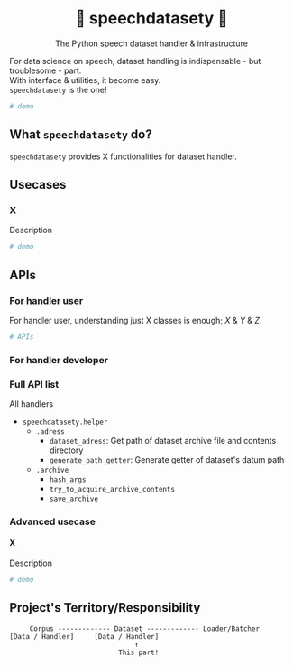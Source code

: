 <div align="center">

# 🎤 speechdatasety 📜
The Python speech dataset handler & infrastructure

</div>

For data science on speech, dataset handling is indispensable - but troublesome - part.  
With interface & utilities, it become easy.  
`speechdatasety` is the one!  

```python
# demo
```

## What `speechdatasety` do?
`speechdatasety` provides X functionalities for dataset handler.  

<!-- - Preset hander
- Interface / AbstractBaseClass
- Implementation utilities
  - Data get, private mirror, directory handling etc. -->

<!-- With presets, you can use speech corpus with only few line of code.  
Thanks to the interface, you can switch corpuses without changing codes.  
The utilities shortcut common/boilerplate implementations of your original corpus.   -->

<!-- With these three functionalities, you can  
- **focus on corpus usage** as corpus user
- **focus on corpus-specific implementations** as handler implementer -->

## Usecases
### X
Description

```python
# demo
```

## APIs
### For handler user
For handler user, understanding just X classes is enough; *X* & *Y* & *Z*.  
<!-- **All handers use same config, have same methods and yield same itemID**.   -->

```python
# APIs
```

### For handler developer

### Full API list
All handlers 
- `speechdatasety.helper`
  - `.adress`
    - `dataset_adress`: Get path of dataset archive file and contents directory
    - `generate_path_getter`: Generate getter of dataset's datum path
  - `.archive`
    - `hash_args`
    - `try_to_acquire_archive_contents`
    - `save_archive`

<!-- Of course, the value of `ItemID`'s `subtype`/`speaker`/`name` differ corpus by corpus.  
Currently, please check these values in each preset codes.   -->

### Advanced usecase
#### X
Description

```python
# demo
```

## Project's Territory/Responsibility
```
     Corpus ------------- Dataset ------------- Loader/Batcher  
[Data / Handler]     [Data / Handler] 
                               ↑
                           This part!
```
